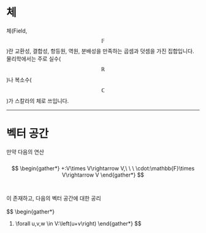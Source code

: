 # 체
체(Field, $$\mathbb{F}$$)란 교환성, 결합성, 항등원, 역원, 분배성을 만족하는 곱셈과 덧셈을 가진 집합입니다. 물리학에서는 주로 실수($$\mathbb{R}$$)나 복소수($$\mathbb{C}$$)가 스칼라의 체로 쓰입니다.

---

# 벡터 공간
만약 다음의 연산\
\
$$
\begin{gather*}
+:V\times V\rightarrow V,\ \ \ \cdot:\mathbb{F}\times V\rightarrow V
\end{gather*}
$$\
\
이 존재하고, 다음의 벡터 공간에 대한 공리\
\
$$
\begin{gather*}
1. \forall u,v,w \in V:\left(u+v\right)
\end{gather*}
$$

